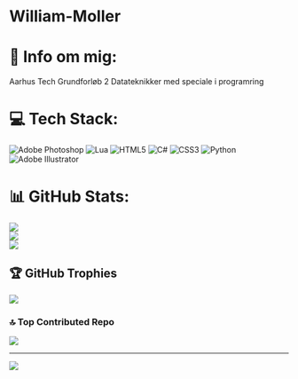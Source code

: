# William-Moller
# 💫 Info om mig:
Aarhus Tech
Grundforløb 2 Datateknikker med speciale i programring 


# 💻 Tech Stack:
![Adobe Photoshop](https://img.shields.io/badge/adobe%20photoshop-%2331A8FF.svg?style=for-the-badge&logo=adobe%20photoshop&logoColor=white) ![Lua](https://img.shields.io/badge/lua-%232C2D72.svg?style=for-the-badge&logo=lua&logoColor=white) ![HTML5](https://img.shields.io/badge/html5-%23E34F26.svg?style=for-the-badge&logo=html5&logoColor=white) ![C#](https://img.shields.io/badge/c%23-%23239120.svg?style=for-the-badge&logo=csharp&logoColor=white) ![CSS3](https://img.shields.io/badge/css3-%231572B6.svg?style=for-the-badge&logo=css3&logoColor=white) ![Python](https://img.shields.io/badge/python-3670A0?style=for-the-badge&logo=python&logoColor=ffdd54) ![Adobe Illustrator](https://img.shields.io/badge/adobe%20illustrator-%23FF9A00.svg?style=for-the-badge&logo=adobe%20illustrator&logoColor=white)
# 📊 GitHub Stats:
![](https://github-readme-stats.vercel.app/api?username=wjqm333&theme=dark&hide_border=false&include_all_commits=false&count_private=false)<br/>
![](https://github-readme-streak-stats.herokuapp.com/?user=wjqm333&theme=dark&hide_border=false)<br/>
![](https://github-readme-stats.vercel.app/api/top-langs/?username=wjqm333&theme=dark&hide_border=false&include_all_commits=false&count_private=false&layout=compact)

## 🏆 GitHub Trophies
![](https://github-profile-trophy.vercel.app/?username=wjqm333&theme=radical&no-frame=false&no-bg=true&margin-w=4)

### 🔝 Top Contributed Repo
![](https://github-contributor-stats.vercel.app/api?username=wjqm333&limit=5&theme=dark&combine_all_yearly_contributions=true)

---
[![](https://visitcount.itsvg.in/api?id=wjqm333&icon=0&color=0)](https://visitcount.itsvg.in)

<!-- Proudly created with GPRM ( https://gprm.itsvg.in ) -->
